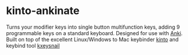# kinto-ankinate
Turns your modifier keys into single button multifunction keys, adding 9 programmable keys on a standard keyboard. Designed for use with [Anki](ankiweb.net/). Built on top of the excellent Linux/Windows to Mac keybinder [kinto](https://github.com/rbreaves/kinto) and keybind tool [kxeysnail](https://github.com/mooz/xkeysnail)
